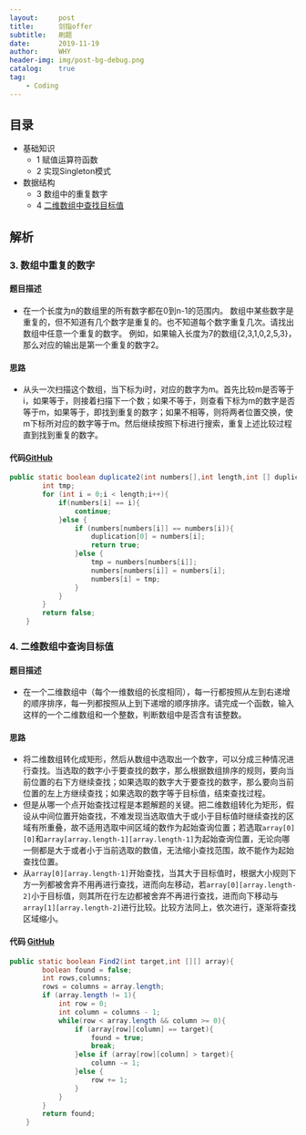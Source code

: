 ```yaml
---
layout:     post
title:      剑指offer
subtitle:   刷题
date:       2019-11-19
author:     WHY
header-img: img/post-bg-debug.png
catalog:    true
tag:
    - Coding
---
```


## 目录

* 基础知识
    * 1 赋值运算符函数
    * 2 实现Singleton模式
* 数据结构
    * 3 数组中的重复数字
    * 4 [二维数组中查找目标值](https://why96.top/2019/11/19/%E5%89%91%E6%8C%87offer/#4-%E4%BA%8C%E7%BB%B4%E6%95%B0%E7%BB%84%E4%B8%AD%E6%9F%A5%E8%AF%A2%E7%9B%AE%E6%A0%87%E5%80%BC)


## 解析

### 3. 数组中重复的数字

#### 题目描述
* 在一个长度为n的数组里的所有数字都在0到n-1的范围内。 数组中某些数字是重复的，但不知道有几个数字是重复的。也不知道每个数字重复几次。请找出数组中任意一个重复的数字。 例如，如果输入长度为7的数组{2,3,1,0,2,5,3}，那么对应的输出是第一个重复的数字2。

#### 思路
* 从头一次扫描这个数组，当下标为i时，对应的数字为m。首先比较m是否等于i，如果等于，则接着扫描下一个数；如果不等于，则查看下标为m的数字是否等于m，如果等于，即找到重复的数字；如果不相等，则将两者位置交换，使m下标所对应的数字等于m。然后继续按照下标进行搜索，重复上述比较过程直到找到重复的数字。

#### 代码[GitHub](https://github.com/why2222/offer/blob/master/src/Solution3.java)
```java
public static boolean duplicate2(int numbers[],int length,int [] duplication){
        int tmp;
        for (int i = 0;i < length;i++){
            if(numbers[i] == i){
                continue;
            }else {
                if (numbers[numbers[i]] == numbers[i]){
                    duplication[0] = numbers[i];
                    return true;
                }else {
                    tmp = numbers[numbers[i]];
                    numbers[numbers[i]] = numbers[i];
                    numbers[i] = tmp;
                }
            }
        }
        return false;
    }
```

### 4. 二维数组中查询目标值

#### 题目描述
* 在一个二维数组中（每个一维数组的长度相同），每一行都按照从左到右递增的顺序排序，每一列都按照从上到下递增的顺序排序。请完成一个函数，输入这样的一个二维数组和一个整数，判断数组中是否含有该整数。

#### 思路
* 将二维数组转化成矩形，然后从数组中选取出一个数字，可以分成三种情况进行查找。当选取的数字小于要查找的数字，那么根据数组排序的规则，要向当前位置的右下方继续查找；如果选取的数字大于要查找的数字，那么要向当前位置的左上方继续查找；如果选取的数字等于目标值，结束查找过程。
* 但是从哪一个点开始查找过程是本题解题的关键。把二维数组转化为矩形，假设从中间位置开始查找，不难发现当选取值大于或小于目标值时继续查找的区域有所重叠，故不适用选取中间区域的数作为起始查询位置；若选取`array[0][0]`和`array[array.length-1][array.length-1]`为起始查询位置，无论向哪一侧都是大于或者小于当前选取的数值，无法缩小查找范围，故不能作为起始查找位置。
* 从`array[0][array.length-1]`开始查找，当其大于目标值时，根据大小规则下方一列都被舍弃不用再进行查找，进而向左移动，若`array[0][array.length-2]`小于目标值，则其所在行左边都被舍弃不再进行查找，进而向下移动与`array[1][array.length-2]`进行比较。比较方法同上，依次进行，逐渐将查找区域缩小。

#### 代码 [GitHub](https://github.com/why2222/offer/blob/master/src/SolutionFour.java)
```java
public static boolean Find2(int target,int [][] array){
        boolean found = false;
        int rows,columns;
        rows = columns = array.length;
        if (array.length != 1){
            int row = 0;
            int column = columns - 1;
            while(row < array.length && column >= 0){
                if (array[row][column] == target){
                    found = true;
                    break;
                }else if (array[row][column] > target){
                    column -= 1;
                }else {
                    row += 1;
                }
            }
        }
        return found;
    }
```


